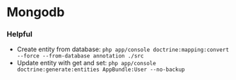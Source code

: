 # Mongodb

### Helpful
+ Create entity from database: `php app/console doctrine:mapping:convert --force --from-database annotation ./src`
+ Update entity with get and set: `php app/console doctrine:generate:entities AppBundle:User --no-backup`

[1]: https://reacttraining.com/react-router/web/guides/quick-start

